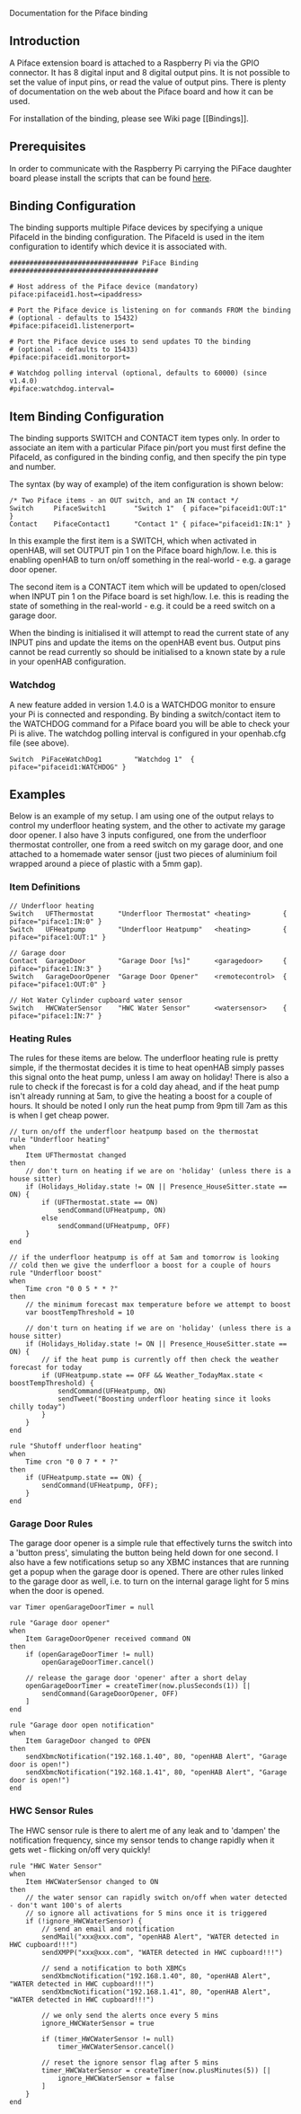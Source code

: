 Documentation for the Piface binding

## Introduction

A Piface extension board is attached to a Raspberry Pi via the GPIO connector. It has 8 digital input and 8 digital output pins. It is not possible to set the value of input pins, or read the value of output pins. There is plenty of documentation on the web about the Piface board and how it can be used.

For installation of the binding, please see Wiki page [[Bindings]].

## Prerequisites

In order to communicate with the Raspberry Pi carrying the PiFace daughter board please install the scripts that can be found [here](https://github.com/openhab/openhab/tree/master/bundles/binding/org.openhab.binding.piface/scripts).

## Binding Configuration

The binding supports multiple Piface devices by specifying a unique PifaceId in the binding configuration. The PifaceId is used in the item configuration to identify which device it is associated with.

    ################################ PiFace Binding #####################################
    
    # Host address of the Piface device (mandatory)
    piface:pifaceid1.host=<ipaddress>
    
    # Port the Piface device is listening on for commands FROM the binding
    # (optional - defaults to 15432)
    #piface:pifaceid1.listenerport=
    
    # Port the Piface device uses to send updates TO the binding
    # (optional - defaults to 15433)
    #piface:pifaceid1.monitorport=
    
    # Watchdog polling interval (optional, defaults to 60000) (since v1.4.0)
    #piface:watchdog.interval=

## Item Binding Configuration

The binding supports SWITCH and CONTACT item types only. In order to associate an item with a particular Piface pin/port you must first define the PifaceId, as configured in the binding config, and then specify the pin type and number.

The syntax (by way of example) of the item configuration is shown below:

    /* Two Piface items - an OUT switch, and an IN contact */
    Switch     PifaceSwitch1       "Switch 1"  { piface="pifaceid1:OUT:1" }
    Contact    PifaceContact1      "Contact 1" { piface="pifaceid1:IN:1" }

In this example the first item is a SWITCH, which when activated in openHAB, will set OUTPUT pin 1 on the Piface board high/low. I.e. this is enabling openHAB to turn on/off something in the real-world - e.g. a garage door opener.

The second item is a CONTACT item which will be updated to open/closed when INPUT pin 1 on the Piface board is set high/low. I.e. this is reading the state of something in the real-world - e.g. it could be a reed switch on a garage door.

When the binding is initialised it will attempt to read the current state of any INPUT pins and update the items on the openHAB event bus. Output pins cannot be read currently so should be initialised to a known state by a rule in your openHAB configuration.

### Watchdog

A new feature added in version 1.4.0 is a WATCHDOG monitor to ensure your Pi is connected and responding. By binding a switch/contact item to the WATCHDOG command for a Piface board you will be able to check your Pi is alive. The watchdog polling interval is configured in your openhab.cfg file (see above). 

    Switch  PiFaceWatchDog1        "Watchdog 1"  { piface="pifaceid1:WATCHDOG" }

## Examples

Below is an example of my setup. I am using one of the output relays to control my underfloor heating system, and the other to activate my garage door opener. I also have 3 inputs configured, one from the underfloor thermostat controller, one from a reed switch on my garage door, and one attached to a homemade water sensor (just two pieces of aluminium foil wrapped around a piece of plastic with a 5mm gap).

### Item Definitions

    // Underfloor heating
    Switch   UFThermostat      "Underfloor Thermostat" <heating>        { piface="piface1:IN:0" }
    Switch   UFHeatpump        "Underfloor Heatpump"   <heating>        { piface="piface1:OUT:1" }
    
    // Garage door
    Contact  GarageDoor        "Garage Door [%s]"      <garagedoor>     { piface="piface1:IN:3" }
    Switch   GarageDoorOpener  "Garage Door Opener"    <remotecontrol>  { piface="piface1:OUT:0" }
    
    // Hot Water Cylinder cupboard water sensor
    Switch   HWCWaterSensor    "HWC Water Sensor"      <watersensor>    { piface="piface1:IN:7" }

### Heating Rules

The rules for these items are below. The underfloor heating rule is pretty simple, if the thermostat decides it is time to heat openHAB simply passes this signal onto the heat pump, unless I am away on holiday! There is also a rule to check if the forecast is for a cold day ahead, and if the heat pump isn't already running at 5am, to give the heating a boost for a couple of hours. It should be noted I only run the heat pump from 9pm till 7am as this is when I get cheap power.

    // turn on/off the underfloor heatpump based on the thermostat
    rule "Underfloor heating"
    when
        Item UFThermostat changed
    then
        // don't turn on heating if we are on 'holiday' (unless there is a house sitter)
        if (Holidays_Holiday.state != ON || Presence_HouseSitter.state == ON) {
            if (UFThermostat.state == ON)
                sendCommand(UFHeatpump, ON)
            else
                sendCommand(UFHeatpump, OFF)
        }
    end
    
    // if the underfloor heatpump is off at 5am and tomorrow is looking
    // cold then we give the underfloor a boost for a couple of hours
    rule "Underfloor boost"
    when
        Time cron "0 0 5 * * ?"
    then
        // the minimum forecast max temperature before we attempt to boost
        var boostTempThreshold = 10
    
        // don't turn on heating if we are on 'holiday' (unless there is a house sitter)
        if (Holidays_Holiday.state != ON || Presence_HouseSitter.state == ON) {
            // if the heat pump is currently off then check the weather forecast for today
            if (UFHeatpump.state == OFF && Weather_TodayMax.state < boostTempThreshold) {
                sendCommand(UFHeatpump, ON)
                sendTweet("Boosting underfloor heating since it looks chilly today")
            }
        }
    end
    
    rule "Shutoff underfloor heating"
    when
        Time cron "0 0 7 * * ?"
    then
        if (UFHeatpump.state == ON) {
            sendCommand(UFHeatpump, OFF);
        }
    end

### Garage Door Rules

The garage door opener is a simple rule that effectively turns the switch into a 'button press', simulating the button being held down for one second. I also have a few notifications setup so any XBMC instances that are running get a popup when the garage door is opened. There are other rules linked to the garage door as well, i.e. to turn on the internal garage light for 5 mins when the door is opened.

    var Timer openGarageDoorTimer = null
    
    rule "Garage door opener"
    when
        Item GarageDoorOpener received command ON
    then
        if (openGarageDoorTimer != null)
            openGarageDoorTimer.cancel()
    
        // release the garage door 'opener' after a short delay
        openGarageDoorTimer = createTimer(now.plusSeconds(1)) [|
            sendCommand(GarageDoorOpener, OFF)
        ]
    end
    
    rule "Garage door open notification"
    when
        Item GarageDoor changed to OPEN
    then
        sendXbmcNotification("192.168.1.40", 80, "openHAB Alert", "Garage door is open!")
        sendXbmcNotification("192.168.1.41", 80, "openHAB Alert", "Garage door is open!")
    end

### HWC Sensor Rules

The HWC sensor rule is there to alert me of any leak and to 'dampen' the notification frequency, since my sensor tends to change rapidly when it gets wet - flicking on/off very quickly!

    rule "HWC Water Sensor"
    when
        Item HWCWaterSensor changed to ON
    then
        // the water sensor can rapidly switch on/off when water detected - don't want 100's of alerts
        // so ignore all activations for 5 mins once it is triggered
        if (!ignore_HWCWaterSensor) {
            // send an email and notification
            sendMail("xxx@xxx.com", "openHAB Alert", "WATER detected in HWC cupboard!!!")
            sendXMPP("xxx@xxx.com", "WATER detected in HWC cupboard!!!")
    
            // send a notification to both XBMCs
            sendXbmcNotification("192.168.1.40", 80, "openHAB Alert", "WATER detected in HWC cupboard!!!")
            sendXbmcNotification("192.168.1.41", 80, "openHAB Alert", "WATER detected in HWC cupboard!!!")
    
            // we only send the alerts once every 5 mins
            ignore_HWCWaterSensor = true
    
            if (timer_HWCWaterSensor != null)
                timer_HWCWaterSensor.cancel()
    
            // reset the ignore sensor flag after 5 mins
            timer_HWCWaterSensor = createTimer(now.plusMinutes(5)) [|
                ignore_HWCWaterSensor = false
            ]
        }
    end